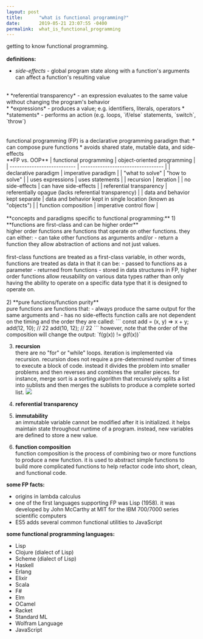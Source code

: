 ```yaml
---
layout: post
title:      "what is functional programming?"
date:       2019-05-21 23:07:55 -0400
permalink:  what_is_functional_programming
---
```



getting to know functional programming.
<br><br>
**definitions:**
* *side-effects* - global program state along with a function's arguments can affect a function's resulting value
<br>
* *referential transparency* - an expression evaluates to the same value without changing the program's behavior
<br>
* *expressions* - produces a value; e.g. identifiers, literals, operators
* *statements* - performs an action (e.g. loops, `if/else` statements, `switch`, `throw`)
<br><br><br>
functional programming (FP) is a declarative programming paradigm that:
* can compose pure functions
* avoids shared state, mutable data, and side-effects<br>
**FP vs. OOP**
| functional programming | object-oriented programming |
| --------------------------- | ---------------------------------- |
|    declarative paradigm    |          imperative paradigm          |
| "what to solve"        | "how to solve" |
| uses expressions | uses statements |
| recursion | iteration |
| no side-effects | can have side-effects  |
| referential transparency | referentially opague (lacks referential transparency) |
| data and behavior kept separate | data and behavior kept in single location (known as "objects") |
| function composition | imperative control flow |
<br><br>
**concepts and paradigms specific to functional programming:**
1) **functions are first-class and can be higher order**<br>
higher order functions are functions that operate on other functions. they can either:
- can take other functions as arguments and/or
- return a function
they allow abstraction of actions and not just values.
<br><br>
first-class functions are treated as a first-class variable, in other words, functions are treated as data in that it can be:
- passed to functions as a parameter
- returned from functions
- stored in data structures
in FP, higher order functions allow reusability on various data types rather than only having the ability to operate on a specific data type that it is designed to operate on.
<br><br>
2) **pure functions/function purity**<br>
pure functions are functions that:
- always produce the same output for the same arguments and
- has no side-effects
function calls are not dependent on the timing and the order they are called:
```
const add = (x, y) => x + y;
add(12, 10); 
// 22
add(10, 12); 
// 22
```
however, note that the order of the composition will change the output:
`f(g(x)) != g(f(x))`<br>

3) **recursion**<br>
there are no "for" or "while" loops. iteration is implemented via recursion.
recursion does not require a pre-determined number of times to execute a block of code. instead it divides the problem into smaller problems and then reverses and combines the smaller pieces. for instance, merge sort is a sorting algorithm that recursively splits a list into sublists and then merges the sublists to produce a complete sorted list.
![](https://upload.wikimedia.org/wikipedia/commons/c/cc/Merge-sort-example-300px.gif)

4) **referential transparency**<br>

5) **immutability**<br>
an immutable variable cannot be modified after it is initialized. it helps maintain state throughout runtime of a program. instead, new variables are defined to store a new value.

6) **function composition**<br>
function composition is the process of combining two or more functions to produce a new function. it is used to abstract simple functions to build more complicated functions to help refactor code into short, clean, and functional code.<br>

**some FP facts:**
* origins in lambda calculus
* one of the first languages supporting FP was Lisp (1958). it was developed by John McCarthy at MIT for the IBM 700/7000 series scientific computers
* ES5 adds several common functional utilities to JavaScript

**some functional programming languages:**
* Lisp
* Clojure (dialect of Lisp)
* Scheme (dialect of Lisp)
* Haskell
* Erlang
* Elixir
* Scala
* F#
* Elm
* OCamel
* Racket
* Standard ML
* Wolfram Language
* JavaScript
